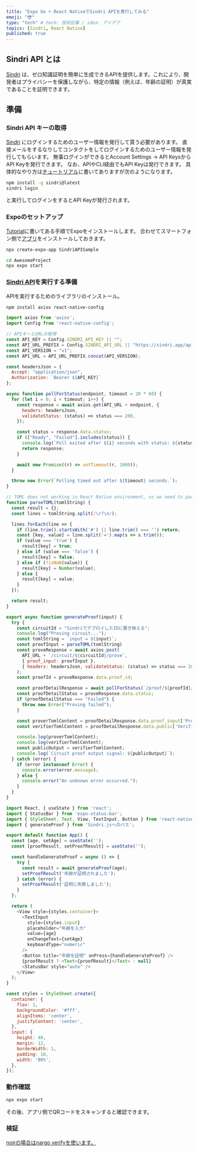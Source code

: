 ```yaml
---
title: "Expo Go + React NativeでSindri APIを実行してみる"
emoji: "😎"
type: "tech" # tech: 技術記事 / idea: アイデア
topics: [Sindri, React Native]
published: true
---
```


## Sindri API とは

[Sindri](https://sindri.app/) は、ゼロ知識証明を簡単に生成できるAPIを提供します。これにより、開発者はプライバシーを保護しながら、特定の情報（例えば、年齢の証明）が真実であることを証明できます。

## 準備

### Sindri API キーの取得

[Sindri](https://sindri.app/) にログインするためのユーザー情報を発行して貰う必要があります。
直接メールをするなりしてコンタクトをしてログインするためのユーザー情報を発行してもらいます。
無事ログインができるとAccount Settings -> API KeysからAPI Keyを発行できます。
なお、APIやCLI経由でもAPI Keyは発行できます。
具体的なやり方は[チュートリアル](https://sindri.app/docs/getting-started/cli/)に書いてありますが次のようになります。

```bash
npm install -g sindri@latest
sindri login
```

と実行してログインをするとAPI Keyが発行されます。

### Expoのセットアップ

[Tutorial](https://reactnative.dev/docs/environment-setup?guide=quickstart)に書いてある手順でExpoをインストールします。
合わせてスマートフォン側で[アプリ](https://expo.dev/client)をインストールしておきます。

```bash
npx create-expo-app SindriAPISample

cd AwesomeProject
npx expo start
```

### [Sindri API](https://sindri.app/)を実行する準備

APIを実行するためのライブラリのインストール。

```bash
npm install axios react-native-config
```

```Sindri.js
import axios from 'axios';
import Config from 'react-native-config';

// APIキーとURLの取得
const API_KEY = Config.SINDRI_API_KEY || "";
const API_URL_PREFIX = Config.SINDRI_API_URL || "https://sindri.app/api/";
const API_VERSION = "v1";
const API_URL = API_URL_PREFIX.concat(API_VERSION);

const headersJson = {
  Accept: "application/json",
  Authorization: `Bearer ${API_KEY}`
};

async function pollForStatus(endpoint, timeout = 20 * 60) {
  for (let i = 0; i < timeout; i++) {
    const response = await axios.get(API_URL + endpoint, {
      headers: headersJson,
      validateStatus: (status) => status === 200,
    });

    const status = response.data.status;
    if (["Ready", "Failed"].includes(status)) {
      console.log(`Poll exited after ${i} seconds with status: ${status}`);
      return response;
    }

    await new Promise((r) => setTimeout(r, 1000));
  }

  throw new Error(`Polling timed out after ${timeout} seconds.`);
}

// TOML does not working in React Native environment, so we need to parse it manually.
function parseTOML(tomlString) {
  const result = {};
  const lines = tomlString.split(/\r?\n/);

  lines.forEach(line => {
    if (line.trim().startsWith('#') || line.trim() === '') return;
    const [key, value] = line.split('=').map(s => s.trim());
    if (value === 'true') {
      result[key] = true;
    } else if (value === 'false') {
      result[key] = false;
    } else if (!isNaN(value)) {
      result[key] = Number(value);
    } else {
      result[key] = value;
    }
  });

  return result;
}

export async function generateProof(input) {
  try {
    const circuitId = "SindriでデプロイしたIDに置き換える";
    console.log("Proving circuit...");
    const tomlString = `input = ${input}`;
    const proofInput = parseTOML(tomlString)
    const proveResponse = await axios.post(
      API_URL + `/circuit/${circuitId}/prove`,
      { proof_input: proofInput },
      { headers: headersJson, validateStatus: (status) => status === 201 },
    );
    const proofId = proveResponse.data.proof_id;

    const proofDetailResponse = await pollForStatus(`/proof/${proofId}/detail`);
    const proofDetailStatus = proveResponse.data.status;
    if (proofDetailStatus === "Failed") {
      throw new Error("Proving failed");
    }

    const proverTomlContent = proofDetailResponse.data.proof_input['Prover.toml'];
    const verifierTomlContent = proofDetailResponse.data.public['Verifier.toml'];

    console.log(proverTomlContent);
    console.log(verifierTomlContent);
    const publicOutput = verifierTomlContent;
    console.log(`Circuit proof output signal: ${publicOutput}`);
  } catch (error) {
    if (error instanceof Error) {
      console.error(error.message);
    } else {
      console.error("An unknown error occurred.");
    }
  }
}
```

```App.js
import React, { useState } from 'react';
import { StatusBar } from 'expo-status-bar';
import { StyleSheet, Text, View, TextInput, Button } from 'react-native';
import { generateProof } from 'Sindri.jsへのパス';

export default function App() {
  const [age, setAge] = useState('');
  const [proofResult, setProofResult] = useState('');

  const handleGenerateProof = async () => {
    try {
      const result = await generateProof(age);
      setProofResult('年齢が証明されました');
    } catch (error) {
      setProofResult('証明に失敗しました');
    }
  };

  return (
    <View style={styles.container}>
      <TextInput
        style={styles.input}
        placeholder="年齢を入力"
        value={age}
        onChangeText={setAge}
        keyboardType="numeric"
      />
      <Button title="年齢を証明" onPress={handleGenerateProof} />
      {proofResult ? <Text>{proofResult}</Text> : null}
      <StatusBar style="auto" />
    </View>
  );
}

const styles = StyleSheet.create({
  container: {
    flex: 1,
    backgroundColor: '#fff',
    alignItems: 'center',
    justifyContent: 'center',
  },
  input: {
    height: 40,
    margin: 12,
    borderWidth: 1,
    padding: 10,
    width: '80%',
  },
});
```

### 動作確認

```bash
npx expo start
```

その後、アプリ側でQRコードをスキャンすると確認できます。

### 検証

[noirの場合はnargo verifyを使います。](https://sindri.app/docs/how-to-guides/frameworks/noir/#verify)
